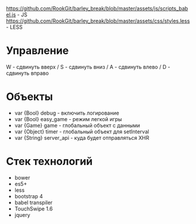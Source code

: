 https://github.com/RookGit/barley_break/blob/master/assets/js/scripts_babel.js - JS
https://github.com/RookGit/barley_break/blob/master/assets/css/styles.less - LESS


# Управление

W - сдвинуть вверх / S - сдвинуть вниз / A - сдвинуть влево / D - сдвинуть вправо

# Объекты

* var {Bool} debug - включить логирование
* var {Bool} easy_game - режим легкой игры
* var {Game} game - глобальный объект с данными
* var {Object} timer - глобальный объект для setInterval
* var {String} server_api - куда будет отправляться XHR
 
# Стек технологий

* bower
* es5+
* less
* bootstrap 4
* babel transpiler
* TouchSwipe 1.6
* jquery

